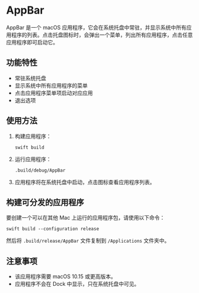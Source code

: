 # AppBar

AppBar 是一个 macOS 应用程序，它会在系统托盘中常驻，并显示系统中所有应用程序的列表。点击托盘图标时，会弹出一个菜单，列出所有应用程序，点击任意应用程序即可启动它。

## 功能特性

- 常驻系统托盘
- 显示系统中所有应用程序的菜单
- 点击应用程序菜单项启动对应应用
- 退出选项

## 使用方法

1. 构建应用程序：
   ```
   swift build
   ```

2. 运行应用程序：
   ```
   .build/debug/AppBar
   ```

3. 应用程序将在系统托盘中启动，点击图标查看应用程序列表。

## 构建可分发的应用程序

要创建一个可以在其他 Mac 上运行的应用程序包，请使用以下命令：

```
swift build --configuration release
```

然后将 `.build/release/AppBar` 文件复制到 `/Applications` 文件夹中。

## 注意事项

- 该应用程序需要 macOS 10.15 或更高版本。
- 应用程序不会在 Dock 中显示，只在系统托盘中可见。
